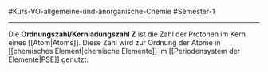 #Kurs-VO-allgemeine-und-anorganische-Chemie  #Semester-1

---

Die **Ordnungszahl/Kernladungszahl Z** ist die Zahl der Protonen im Kern eines [[Atom|Atoms]]. Diese Zahl wird zur Ordnung der Atome in [[chemisches Element|chemische Elemente]] im [[Periodensystem der Elemente|PSE]] genutzt.